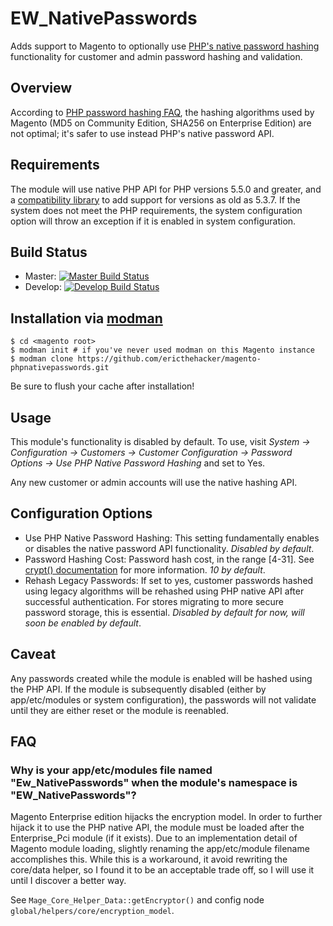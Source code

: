 # EW_NativePasswords

Adds support to Magento to optionally use 
[PHP's native password hashing](http://php.net/manual/en/function.password-hash.php) functionality
for customer and admin password hashing and validation.

## Overview

According to [PHP password hashing FAQ](http://php.net/manual/en/faq.passwords.php#faq.passwords.fasthash), the hashing 
algorithms used by Magento (MD5 on Community Edition, SHA256 on Enterprise Edition) are not optimal; it's safer to use instead 
PHP's native password API.

## Requirements

The module will use native PHP API for PHP versions 5.5.0 and greater, and a 
[compatibility library](https://github.com/ircmaxell/password_compat) to add support for versions as old as 5.3.7.
If the system does not meet the PHP requirements, the system configuration option will throw an exception
if it is enabled in system configuration.

## Build Status

- Master: [![Master Build Status](https://api.travis-ci.org/ericthehacker/magento-phpnativepasswords.png?branch=master)](https://travis-ci.org/ericthehacker/magento-phpnativepasswords)
- Develop: [![Develop Build Status](https://api.travis-ci.org/ericthehacker/magento-phpnativepasswords.png?branch=develop)](https://travis-ci.org/ericthehacker/magento-phpnativepasswords)

## Installation via [modman](https://github.com/colinmollenhour/modman)

```
$ cd <magento root>
$ modman init # if you've never used modman on this Magento instance
$ modman clone https://github.com/ericthehacker/magento-phpnativepasswords.git
```

Be sure to flush your cache after installation!

## Usage

This module's functionality is disabled by default. To use, visit *System -> Configuration -> Customers -> 
Customer Configuration -> Password Options -> Use PHP Native Password Hashing* and set to Yes.

Any new customer or admin accounts will use the native hashing API.

## Configuration Options

- Use PHP Native Password Hashing: This setting fundamentally enables or disables the native password API functionality.
  *Disabled by default*.
- Password Hashing Cost: Password hash cost, in the range [4-31]. See 
  [crypt() documentation](http://php.net/manual/en/function.crypt.php) for more information. *10 by default*.
- Rehash Legacy Passwords: If set to yes, customer passwords hashed using legacy algorithms will be rehashed using 
  PHP native API after successful authentication. For stores migrating to more secure password storage, this
  is essential. *Disabled by default for now, will soon be enabled by default*. 

## Caveat

Any passwords created while the module is enabled will be hashed using the PHP API. If the module is subsequently 
disabled (either by app/etc/modules or system configuration), the passwords will not validate until they are either
reset or the module is reenabled.
  
## FAQ

### Why is your app/etc/modules file named "Ew_NativePasswords" when the module's namespace is "EW_NativePasswords"?

Magento Enterprise edition hijacks the encryption model. In order to further hijack it to use the PHP
native API, the module must be loaded after the Enterprise_Pci module (if it exists).
Due to an implementation detail of Magento module loading, slightly renaming the app/etc/module 
filename accomplishes this. While this is a workaround, it avoid rewriting the core/data helper,
so I found it to be an acceptable trade off, so I will use it until I discover a better way.

See `Mage_Core_Helper_Data::getEncryptor()` and config node `global/helpers/core/encryption_model`. 
